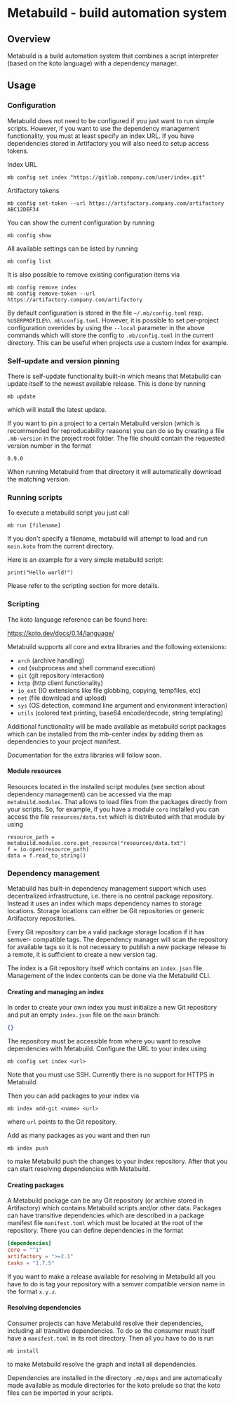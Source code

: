 # Metabuild - build automation system

## Overview

Metabuild is a build automation system that combines a script interpreter (based
on the koto language) with a dependency manager.

## Usage

### Configuration

Metabuild does not need to be configured if you just want to run simple scripts.
However, if you want to use the dependency management functionality, you must at
least specify an index URL. If you have dependencies stored in Artifactory you
will also need to setup access tokens.

Index URL
```shell
mb config set index "https://gitlab.company.com/user/index.git"
```

Artifactory tokens
```shell
mb config set-token --url https://artifactory.company.com/artifactory ABC12DEF34
```

You can show the current configuration by running
```shell
mb config show
```

All available settings can be listed by running
```shell
mb config list
```

It is also possible to remove existing configuration items via
```shell
mb config remove index
mb config remove-token --url https://artifactory.company.com/artifactory
```

By default configuration is stored in the file `~/.mb/config.toml` resp.
`%USERPROFILE%\.mb\config.toml`. However, it is possible to set per-project
configuration overrides by using the `--local` parameter in the above commands
which will store the config to `.mb/config.toml` in the current directory. This
can be useful when projects use a custom index for example.

### Self-update and version pinning

There is self-update functionality built-in which means that Metabuild can
update itself to the newest available release. This is done by running

```shell
mb update
```

which will install the latest update.

If you want to pin a project to a certain Metabuild version (which is
recommended for reproducability reasons) you can do so by creating a file
`.mb-version` in the project root folder. The file should contain the requested
version number in the format

```
0.9.0
```

When running Metabuild from that directory it will automatically download the
matching version.

### Running scripts

To execute a metabuild script you just call

```shell
mb run [filename]
```

If you don't specify a filename, metabuild will attempt to load and run
`main.koto` from the current directory.

Here is an example for a very simple metabuild script:

```
print("Hello world!")
```

Please refer to the scripting section for more details.

### Scripting

The koto language reference can be found here:

https://koto.dev/docs/0.14/language/

Metabuild supports all core and extra libraries and the following extensions:

- `arch` (archive handling)
- `cmd` (subprocess and shell command execution)
- `git` (git repository interaction)
- `http` (http client functionality)
- `io_ext` (IO extensions like file globbing, copying, tempfiles, etc)
- `net` (file download and upload)
- `sys` (OS detection, command line argument and environment interaction)
- `utils` (colored text printing, base64 encode/decode, string templating)

Additional functionality will be made available as metabuild script packages
which can be installed from the mb-center index by adding them as dependencies
to your project manifest.

Documentation for the extra libraries will follow soon.

#### Module resources

Resources located in the installed script modules (see section about dependency
management) can be accessed via the map `metabuild.modules`. That allows to load
files from the packages directly from your scripts. So, for example, if you have
a module `core` installed you can access the file `resources/data.txt` which is
distributed with that module by using

```
resource_path = metabuild.modules.core.get_resource("resources/data.txt")
f = io.open(resource_path)
data = f.read_to_string()
```

### Dependency management

Metabuild has built-in dependency management support which uses decentralized
infrastructure, i.e. there is no central package repository. Instead it uses an
index which maps dependency names to storage locations. Storage locations can
either be Git repositories or generic Artifactory repositories.

Every Git repository can be a valid package storage location if it has semver-
compatible tags. The dependency manager will scan the repository for available
tags so it is not necessary to publish a new package release to a remote, it is
sufficient to create a new version tag.

The index is a Git repository itself which contains an `index.json` file.
Management of the index contents can be done via the Metabuild CLI.

#### Creating and managing an index

In order to create your own index you must initialize a new Git repository and
put an empty `index.json` file on the `main` branch:

```json
{}
```

The repository must be accessible from where you want to resolve dependencies
with Metabuild. Configure the URL to your index using

```shell
mb config set index <url>
```

Note that you must use SSH. Currently there is no support for HTTPS in Metabuild.

Then you can add packages to your index via

```shell
mb index add-git <name> <url>
```

where `url` points to the Git repository.

Add as many packages as you want and then run

```shell
mb index push
```

to make Metabuild push the changes to your index repository. After that you can
start resolving dependencies with Metabuild.

#### Creating packages

A Metabuild package can be any Git repository (or archive stored in Artifactory)
which contains Metabuild scripts and/or other data. Packages can have transitive
dependencies which are described in a package manifest file `manifest.toml`
which must be located at the root of the repository. There you can define
dependencies in the format


```toml
[dependencies]
core = "^1"
artifactory = ">=2.1"
tasks = "1.7.5"
```

If you want to make a release available for resolving in Metabuild all you have
to do is tag your repository with a semver compatible version name in the format
`x.y.z`.

#### Resolving dependencies

Consumer projects can have Metabuild resolve their dependencies, including all
transitive dependencies. To do so the consumer must itself have a `manifest.toml`
in its root directory. Then all you have to do is run

```shell
mb install
```

to make Metabuild resolve the graph and install all dependencies.

Dependencies are installed in the directory `.mb/deps` and are automatically
made available as module directories for the koto prelude so that the koto files
can be imported in your scripts.